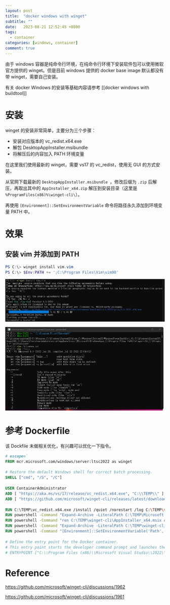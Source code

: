 ```yaml
---
layout: post
title:  "docker windows with winget"
subtitle: ""
date:   2023-08-21 12:52:45 +0800
tags:
  - container
categories: [windows, container]
comment: true
---
```


由于 windows 容器是纯命令行环境，在纯命令行环境下安装软件包可以使用微软官方提供的 winget。但是目前 windows 提供的 docker base image 默认都没有带 winget，需要自己安装。

有关 docker Windows 的安装等基础内容请参考 [[docker windows with buildtool]]

# 安装

winget 的安装非常简单，主要分为三个步骤：

- 安装对应版本的 vc_redist.x64.exe
- 解包 DesktopAppInstaller.msibundle
- 将解压后的内容加入 PATH 环境变量

在这里我们使用最新的 winget，需要 vs17 的 vc_redist，使用无 GUI 的方式安装。

从官网下载最新的 `DesktopAppInstaller.msibundle `，修改后缀为 `.zip` 后解压，再取出其中的 `AppInstaller_x64.zip` 解压到安装目录（这里是 `%ProgramFiles(x86)%\winget-cli\`）。

再使用 `[Environment]::SetEnvironmentVariable` 命令将路径永久添加到环境变量 PATH 中。

<!-- more -->
# 效果

## 安装 vim 并添加到 PATH

```powershell
PS C:\> winget install vim.vim
PS C:\> $Env:PATH += ';C:\Program Files\Vim\vim90'
```

![image-20220718201054549](https://raw.githubusercontent.com/Rickylss/pics/main/zuler_img/winget-install-vim.png)

![image-20220718201125263](https://raw.githubusercontent.com/Rickylss/pics/main/zuler_img/vim-help.png)

# 参考 Dockerfile

该 Dockfile 未做相关优化，有兴趣可以优化一下指令。

```dockerfile
# escape=`
FROM mcr.microsoft.com/windows/server:ltsc2022 as winget

# Restore the default Windows shell for correct batch processing.
SHELL ["cmd", "/S", "/C"]

USER ContainerAdministrator
ADD [ "https://aka.ms/vs/17/release/vc_redist.x64.exe", "C:\\TEMP\\" ]
ADD [ "https://github.com/microsoft/winget-cli/releases/latest/download/Microsoft.DesktopAppInstaller_8wekyb3d8bbwe.msixbundle", "C:\\TEMP\\Microsoft.DesktopAppInstaller.zip" ]

RUN C:\TEMP\vc_redist.x64.exe /install /quiet /norestart /log C:\TEMP\vc_redist.log
RUN powershell -Command "Expand-Archive -LiteralPath C:\TEMP\Microsoft.DesktopAppInstaller.zip -DestinationPath C:\TEMP\winget-cli -Force"
RUN powershell -Command "ren C:\TEMP\winget-cli\AppInstaller_x64.msix AppInstaller_x64.zip"
RUN powershell -Command "Expand-Archive -LiteralPath C:\TEMP\winget-cli\AppInstaller_x64.zip -DestinationPath '%ProgramFiles(x86)%\winget-cli\' -Force"
RUN powershell -Command "[Environment]::SetEnvironmentVariable('Path', $Env:PATH + ';%ProgramFiles(x86)%\winget-cli', 'Machine')"

# Define the entry point for the Docker container.
# This entry point starts the developer command prompt and launches the PowerShell shell.
# ENTRYPOINT ["C:\\Program Files (x86)\\Microsoft Visual Studio\\2022\\BuildTools\\Common7\\Tools\\VsDevCmd.bat", "&&", "powershell.exe", "-NoLogo", "-ExecutionPolicy", "Bypass"]

```

# Reference

https://github.com/microsoft/winget-cli/discussions/1962

https://github.com/microsoft/winget-cli/discussions/1961
